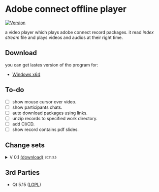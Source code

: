 
# Adobe connect offline player

[![Version](https://d25lcipzij17d.cloudfront.net/badge.svg?id=gh&type=6&v=0.1.0&x2=0)](https://github.com/SMR76/adobe-connect-offline-player/releases/)

a video player which plays adobe connect record packages.
it read *index stream* file and plays videos and audios at their right time.

## Download

you can get lastes version of tho program for:
- [Windows x64](https://github.com/SMR76/adobe-connect-offline-player/releases)
<!--
## Preview
-->

## To-do
- [ ] show mouse cursor over video.
- [ ] show participants chats.
- [ ] auto download packages using links.
- [ ] unzip records to specified work directory.
- [ ] add CI/CD.
- [ ] show record contains pdf slides.

## Change sets
<details>
<summary>V 0.1 
<a href="https://github.com/SMR76/adobe-connect-offline-player/releases/tag/v0.1">(download)</a>
<sub><sup>2021.3.5</sup></sub>
 </summary>

- play video.
- show audio/ video sections on .
- open folder with drag and drop.
- custom window frame.
- stay on top.

</details>

## 3rd Parties
- Qt 5.15 (<a href="http://doc.qt.io/qt-5/lgpl.html">LGPL</a>)
<!--- libzip-->
